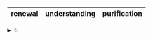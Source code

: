 | renewal | understanding | purification |
| :-----: | :-----------: | :----------: |

<details>
  <summary>✨</summary>
  These words are chosen at random each day. New words will appear here tomorrow morning.
</details>